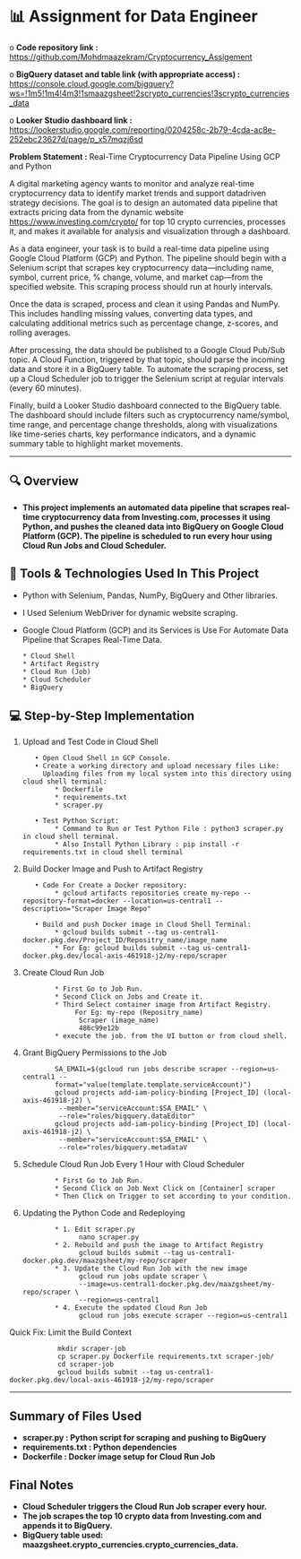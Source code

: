 # 📊 Assignment for Data Engineer

o **Code repository link :** https://github.com/Mohdmaazekram/Cryptocurrency_Assigement

o **BigQuery dataset and table link (with appropriate access) :** https://console.cloud.google.com/bigquery?ws=!1m5!1m4!4m3!1smaazgsheet!2scrypto_currencies!3scrypto_currencies_data

o **Looker Studio dashboard link :** https://lookerstudio.google.com/reporting/0204258c-2b79-4cda-ac8e-252ebc23627d/page/p_x57mqzj6sd


**Problem Statement :** 
Real-Time Cryptocurrency Data Pipeline Using GCP and Python

A digital marketing agency wants to monitor and analyze real-time cryptocurrency data to identify market trends and support datadriven strategy decisions. The goal is to design an automated data pipeline that extracts pricing data from the dynamic website https://www.investing.com/crypto/ for top 10 crypto currencies, processes it, and makes it available for analysis and visualization through a dashboard.

As a data engineer, your task is to build a real-time data pipeline using Google Cloud Platform (GCP) and Python. The pipeline should begin with a Selenium script that scrapes key cryptocurrency data—including name, symbol, current price, % change, volume, and market cap—from the specified website. This scraping process should run at hourly intervals.

Once the data is scraped, process and clean it using Pandas and NumPy. This includes handling missing values, converting data types, and calculating additional metrics such as percentage change, z-scores, and rolling averages.

After processing, the data should be published to a Google Cloud Pub/Sub topic. A Cloud Function, triggered by that topic, should parse the incoming data and store it in a BigQuery table. To automate the scraping process, set up a Cloud Scheduler job to trigger the Selenium script at regular intervals (every 60 minutes).

Finally, build a Looker Studio dashboard connected to the BigQuery table. The dashboard should include filters such as
cryptocurrency name/symbol, time range, and percentage change thresholds, along with visualizations like time-series charts, key
performance indicators, and a dynamic summary table to highlight market movements.

---

## 🔍 Overview

- **This project implements an automated data pipeline that scrapes real-time cryptocurrency data from Investing.com,
processes it using Python, and pushes the cleaned data into BigQuery on Google Cloud Platform (GCP). The pipeline is
scheduled to run every hour using Cloud Run Jobs and Cloud Scheduler.**

## 🔧 Tools & Technologies Used In This Project

- Python with Selenium, Pandas, NumPy, BigQuery and Other libraries.
- I Used Selenium WebDriver for dynamic website scraping.
- Google Cloud Platform (GCP) and its Services is Use For Automate Data Pipeline that Scrapes Real-Time Data.

      * Cloud Shell
      * Artifact Registry
      * Cloud Run (Job)
      * Cloud Scheduler
      * BigQuery

## 💻 Step-by-Step Implementation

1) Upload and Test Code in Cloud Shell
     
          • Open Cloud Shell in GCP Console.
          • Create a working directory and upload necessary files Like:
            Uploading files from my local system into this directory using cloud shell terminal:
               * Dockerfile
               * requirements.txt
               * scraper.py
     
          • Test Python Script:
               * Command to Run or Test Python File : python3 scraper.py in cloud shell terminal.
               * Also Install Python Library : pip install -r requirements.txt in cloud shell terminal
   
2) Build Docker Image and Push to Artifact Registry
   
          • Code For Create a Docker repository:
               * gcloud artifacts repositories create my-repo --repository-format=docker --location=us-central1 --description="Scraper Image Repo"
   
          • Build and push Docker image in Cloud Shell Terminal:
               * gcloud builds submit --tag us-central1-docker.pkg.dev/Project_ID/Repositry_name/image_name
               * For Eg: gcloud builds submit --tag us-central1-docker.pkg.dev/local-axis-461918-j2/my-repo/scraper

3) Create Cloud Run Job

               * First Go to Job Run.
               * Second Click on Jobs and Create it.
               * Third Select container image from Artifact Registry.
                    For Eg: my-repo (Repositry_name)
                     Scraper (image_name)
                     486c99e12b
               * execute the job. from the UI button or from cloud shell.
   
4) Grant BigQuery Permissions to the Job

               SA_EMAIL=$(gcloud run jobs describe scraper --region=us-central1 --
               format="value(template.template.serviceAccount)")
               gcloud projects add-iam-policy-binding [Project_ID] (local-axis-461918-j2) \
                --member="serviceAccount:$SA_EMAIL" \
                --role="roles/bigquery.dataEditor"
               gcloud projects add-iam-policy-binding [Project_ID] (local-axis-461918-j2) \
                --member="serviceAccount:$SA_EMAIL" \
                --role="roles/bigquery.metadataV

5) Schedule Cloud Run Job Every 1 Hour with Cloud Scheduler

               * First Go to Job Run.
               * Second Click on Job Next Click on [Container] scraper
               * Then Click on Trigger to set according to your condition.

6) Updating the Python Code and Redeploying

               * 1. Edit scraper.py
                     nano scraper.py
               * 2. Rebuild and push the image to Artifact Registry
                     gcloud builds submit --tag us-central1-docker.pkg.dev/maazgsheet/my-repo/scraper
               * 3. Update the Cloud Run Job with the new image
                     gcloud run jobs update scraper \
                     --image=us-central1-docker.pkg.dev/maazgsheet/my-repo/scraper \
                     --region=us-central1
               * 4. Execute the updated Cloud Run Job
                     gcloud run jobs execute scraper --region=us-central1

Quick Fix: Limit the Build Context

                mkdir scraper-job
                cp scraper.py Dockerfile requirements.txt scraper-job/
                cd scraper-job
                gcloud builds submit --tag us-central1-docker.pkg.dev/local-axis-461918-j2/my-repo/scraper

---

## Summary of Files Used
- **scraper.py : Python script for scraping and pushing to BigQuery**
- **requirements.txt : Python dependencies**
- **Dockerfile : Docker image setup for Cloud Run Job**

## Final Notes

- **Cloud Scheduler triggers the Cloud Run Job scraper every hour.**
- **The job scrapes the top 10 crypto data from Investing.com and appends it to BigQuery.**
- **BigQuery table used: maazgsheet.crypto_currencies.crypto_currencies_data.**
